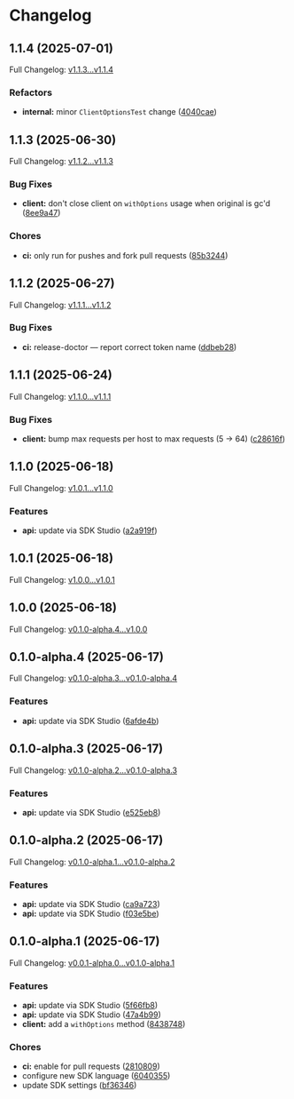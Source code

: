 # Changelog

## 1.1.4 (2025-07-01)

Full Changelog: [v1.1.3...v1.1.4](https://github.com/qanapi/qanapi-sdk-kotlin/compare/v1.1.3...v1.1.4)

### Refactors

* **internal:** minor `ClientOptionsTest` change ([4040cae](https://github.com/qanapi/qanapi-sdk-kotlin/commit/4040cae6c0b29fc9a8098c623947890c7b5ec854))

## 1.1.3 (2025-06-30)

Full Changelog: [v1.1.2...v1.1.3](https://github.com/qanapi/qanapi-sdk-kotlin/compare/v1.1.2...v1.1.3)

### Bug Fixes

* **client:** don't close client on `withOptions` usage when original is gc'd ([8ee9a47](https://github.com/qanapi/qanapi-sdk-kotlin/commit/8ee9a47757448043144a0d37e0f9faf2b5893f34))


### Chores

* **ci:** only run for pushes and fork pull requests ([85b3244](https://github.com/qanapi/qanapi-sdk-kotlin/commit/85b3244e35cc88849867c33bcf349b2159c3eec4))

## 1.1.2 (2025-06-27)

Full Changelog: [v1.1.1...v1.1.2](https://github.com/qanapi/qanapi-sdk-kotlin/compare/v1.1.1...v1.1.2)

### Bug Fixes

* **ci:** release-doctor — report correct token name ([ddbeb28](https://github.com/qanapi/qanapi-sdk-kotlin/commit/ddbeb282db00f3f06011baeb1bfe56e426e4c5bd))

## 1.1.1 (2025-06-24)

Full Changelog: [v1.1.0...v1.1.1](https://github.com/qanapi/qanapi-sdk-kotlin/compare/v1.1.0...v1.1.1)

### Bug Fixes

* **client:** bump max requests per host to max requests (5 -&gt; 64) ([c28616f](https://github.com/qanapi/qanapi-sdk-kotlin/commit/c28616f670c73248a917101d11670b09867bef12))

## 1.1.0 (2025-06-18)

Full Changelog: [v1.0.1...v1.1.0](https://github.com/qanapi/qanapi-sdk-kotlin/compare/v1.0.1...v1.1.0)

### Features

* **api:** update via SDK Studio ([a2a919f](https://github.com/qanapi/qanapi-sdk-kotlin/commit/a2a919fd69db67b8b7f0c0923d6fcf69c8eb2fb8))

## 1.0.1 (2025-06-18)

Full Changelog: [v1.0.0...v1.0.1](https://github.com/qanapi/qanapi-sdk-kotlin/compare/v1.0.0...v1.0.1)

## 1.0.0 (2025-06-18)

Full Changelog: [v0.1.0-alpha.4...v1.0.0](https://github.com/qanapi/qanapi-sdk-kotlin/compare/v0.1.0-alpha.4...v1.0.0)

## 0.1.0-alpha.4 (2025-06-17)

Full Changelog: [v0.1.0-alpha.3...v0.1.0-alpha.4](https://github.com/qanapi/qanapi-sdk-kotlin/compare/v0.1.0-alpha.3...v0.1.0-alpha.4)

### Features

* **api:** update via SDK Studio ([6afde4b](https://github.com/qanapi/qanapi-sdk-kotlin/commit/6afde4b55fc3c05ee498f43b434b8718393460d3))

## 0.1.0-alpha.3 (2025-06-17)

Full Changelog: [v0.1.0-alpha.2...v0.1.0-alpha.3](https://github.com/qanapi/qanapi-sdk-kotlin/compare/v0.1.0-alpha.2...v0.1.0-alpha.3)

### Features

* **api:** update via SDK Studio ([e525eb8](https://github.com/qanapi/qanapi-sdk-kotlin/commit/e525eb885f3978dba1b471bdaf15b58cb8dfb451))

## 0.1.0-alpha.2 (2025-06-17)

Full Changelog: [v0.1.0-alpha.1...v0.1.0-alpha.2](https://github.com/qanapi/qanapi-sdk-kotlin/compare/v0.1.0-alpha.1...v0.1.0-alpha.2)

### Features

* **api:** update via SDK Studio ([ca9a723](https://github.com/qanapi/qanapi-sdk-kotlin/commit/ca9a7234d0aabc3b374d20e7de6c58be4b3c25a2))
* **api:** update via SDK Studio ([f03e5be](https://github.com/qanapi/qanapi-sdk-kotlin/commit/f03e5bed5abca7fbe8e7c1ccc44cdd3690ae1d41))

## 0.1.0-alpha.1 (2025-06-17)

Full Changelog: [v0.0.1-alpha.0...v0.1.0-alpha.1](https://github.com/qanapi/qanapi-sdk-kotlin/compare/v0.0.1-alpha.0...v0.1.0-alpha.1)

### Features

* **api:** update via SDK Studio ([5f66fb8](https://github.com/qanapi/qanapi-sdk-kotlin/commit/5f66fb885715e6cf3b2a6155c5b361452380f390))
* **api:** update via SDK Studio ([47a4b99](https://github.com/qanapi/qanapi-sdk-kotlin/commit/47a4b99ea3035149fe5c9cc69c45d6412efca26d))
* **client:** add a `withOptions` method ([8438748](https://github.com/qanapi/qanapi-sdk-kotlin/commit/84387489668b31bb75f7e6c5bef69a49197d97c9))


### Chores

* **ci:** enable for pull requests ([2810809](https://github.com/qanapi/qanapi-sdk-kotlin/commit/2810809eb1d045400ad79f74386209c19da1b42b))
* configure new SDK language ([6040355](https://github.com/qanapi/qanapi-sdk-kotlin/commit/60403555ca19cb395bdbaff48218a71759bf5c12))
* update SDK settings ([bf36346](https://github.com/qanapi/qanapi-sdk-kotlin/commit/bf363461b4111d8bd2e090083e126a8d132e1c89))
